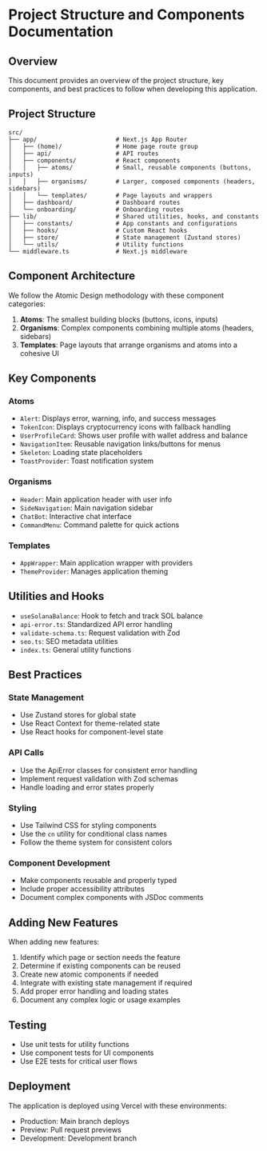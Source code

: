 # Project Structure and Components Documentation

## Overview

This document provides an overview of the project structure, key components, and best practices to follow when developing this application.

## Project Structure

```
src/
├── app/                      # Next.js App Router
│   ├── (home)/               # Home page route group
│   ├── api/                  # API routes
│   ├── components/           # React components
│   │   ├── atoms/            # Small, reusable components (buttons, inputs)
│   │   ├── organisms/        # Larger, composed components (headers, sidebars)
│   │   └── templates/        # Page layouts and wrappers
│   ├── dashboard/            # Dashboard routes
│   └── onboarding/           # Onboarding routes
├── lib/                      # Shared utilities, hooks, and constants
│   ├── constants/            # App constants and configurations
│   ├── hooks/                # Custom React hooks
│   ├── store/                # State management (Zustand stores)
│   └── utils/                # Utility functions
└── middleware.ts             # Next.js middleware
```

## Component Architecture

We follow the Atomic Design methodology with these component categories:

1. **Atoms**: The smallest building blocks (buttons, icons, inputs)
2. **Organisms**: Complex components combining multiple atoms (headers, sidebars)
3. **Templates**: Page layouts that arrange organisms and atoms into a cohesive UI

## Key Components

### Atoms

- `Alert`: Displays error, warning, info, and success messages
- `TokenIcon`: Displays cryptocurrency icons with fallback handling
- `UserProfileCard`: Shows user profile with wallet address and balance
- `NavigationItem`: Reusable navigation links/buttons for menus
- `Skeleton`: Loading state placeholders
- `ToastProvider`: Toast notification system

### Organisms

- `Header`: Main application header with user info
- `SideNavigation`: Main navigation sidebar
- `ChatBot`: Interactive chat interface
- `CommandMenu`: Command palette for quick actions

### Templates

- `AppWrapper`: Main application wrapper with providers
- `ThemeProvider`: Manages application theming

## Utilities and Hooks

- `useSolanaBalance`: Hook to fetch and track SOL balance
- `api-error.ts`: Standardized API error handling
- `validate-schema.ts`: Request validation with Zod
- `seo.ts`: SEO metadata utilities
- `index.ts`: General utility functions

## Best Practices

### State Management

- Use Zustand stores for global state 
- Use React Context for theme-related state
- Use React hooks for component-level state

### API Calls

- Use the ApiError classes for consistent error handling
- Implement request validation with Zod schemas
- Handle loading and error states properly

### Styling

- Use Tailwind CSS for styling components
- Use the `cn` utility for conditional class names
- Follow the theme system for consistent colors

### Component Development

- Make components reusable and properly typed
- Include proper accessibility attributes
- Document complex components with JSDoc comments

## Adding New Features

When adding new features:

1. Identify which page or section needs the feature
2. Determine if existing components can be reused
3. Create new atomic components if needed
4. Integrate with existing state management if required
5. Add proper error handling and loading states
6. Document any complex logic or usage examples

## Testing

- Use unit tests for utility functions
- Use component tests for UI components
- Use E2E tests for critical user flows

## Deployment

The application is deployed using Vercel with these environments:

- Production: Main branch deploys
- Preview: Pull request previews
- Development: Development branch
